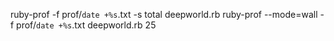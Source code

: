 ruby-prof -f prof/`date +%s`.txt -s total deepworld.rb
ruby-prof --mode=wall -f prof/`date +%s`.txt deepworld.rb 25
